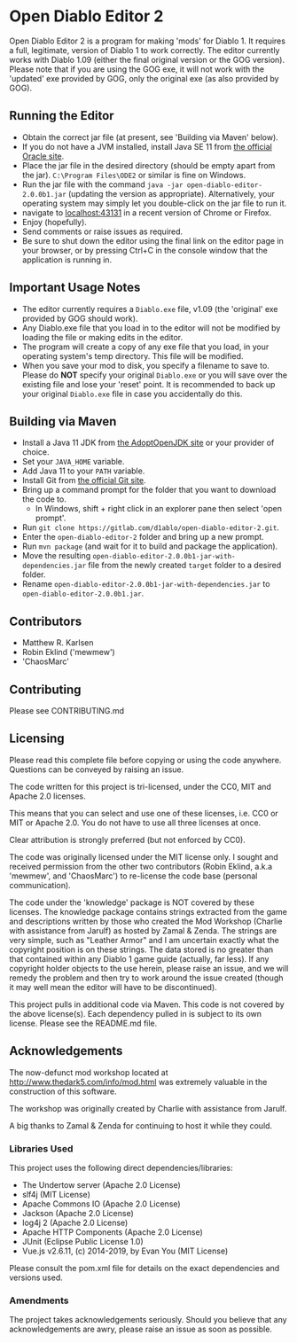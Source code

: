 # Open Diablo Editor 2 #

Open Diablo Editor 2 is a program for making 'mods' for Diablo 1. It requires a full, legitimate, version of Diablo 1
to work correctly. The editor currently works with Diablo 1.09 (either the final original version or the GOG version).
Please note that if you are using the GOG exe, it will not work with the 'updated' exe provided
by GOG, only the original exe (as also provided by GOG).
  
## Running the Editor ##

- Obtain the correct jar file (at present, see 'Building via Maven' below).
- If you do not have a JVM installed, install Java SE 11 from [the official Oracle site](http://www.oracle.com/technetwork/java/javase/downloads/index.html).
- Place the jar file in the desired directory (should be empty apart from the jar). `C:\Program Files\ODE2` or similar is fine on Windows.
- Run the jar file with the command `java -jar open-diablo-editor-2.0.0b1.jar` (updating the version as appropriate).
  Alternatively, your operating system may simply let you double-click on the jar file to run it.
- navigate to [localhost:43131](http://localhost:43131/) in a recent version of Chrome or Firefox.
- Enjoy (hopefully).
- Send comments or raise issues as required.
- Be sure to shut down the editor using the final link on the editor page in your browser, or by pressing Ctrl+C in the
  console window that the application is running in.
  
## Important Usage Notes ##

- The editor currently requires a `Diablo.exe` file, v1.09 (the 'original' exe provided by GOG should work).
- Any Diablo.exe file that you load in to the editor will not be modified by loading the file or making edits in the editor.
- The program will create a copy of any exe file that you load, in your operating system's temp directory.
  This file will be modified.
- When you save your mod to disk, you specify a filename to save to. 
  Please do **NOT** specify your original `Diablo.exe` or you will save over the existing file
  and lose your 'reset' point.
  It is recommended to back up your original `Diablo.exe` file in case you accidentally do this.
    
## Building via Maven ##

- Install a Java 11 JDK from [the AdoptOpenJDK site](https://adoptopenjdk.net/) or your provider of choice.
- Set your `JAVA_HOME` variable.
- Add Java 11 to your `PATH` variable.
- Install Git from [the official Git site](https://git-scm.com/downloads).
- Bring up a command prompt for the folder that you want to download the code to.
    - In Windows, shift + right click in an explorer pane then select 'open prompt'.
- Run `git clone https://gitlab.com/d1ablo/open-diablo-editor-2.git`.
- Enter the `open-diablo-editor-2` folder and bring up a new prompt.
- Run `mvn package` (and wait for it to build and package the application).
- Move the resulting `open-diablo-editor-2.0.0b1-jar-with-dependencies.jar` file from the newly created `target` folder
  to a desired folder.
- Rename `open-diablo-editor-2.0.0b1-jar-with-dependencies.jar` to `open-diablo-editor-2.0.0b1.jar`.

## Contributors ##

- Matthew R. Karlsen
- Robin Eklind ('mewmew')
- 'ChaosMarc'

## Contributing ##

Please see CONTRIBUTING.md

## Licensing ##

Please read this complete file before copying or using the code anywhere. Questions can be conveyed by raising an
issue.

The code written for this project is tri-licensed, under the CC0, MIT and Apache 2.0 licenses.

This means that you can select and use one of these licenses, i.e. CC0 or MIT or Apache 2.0. You do not have to
use all three licenses at once.

Clear attribution is strongly preferred (but not enforced by CC0).

The code was originally licensed under the MIT license only. I sought and received permission from the other two
contributors (Robin Eklind, a.k.a 'mewmew', and 'ChaosMarc') to re-license the code base (personal communication).

The code under the 'knowledge' package is NOT covered by these licenses. The knowledge package contains strings extracted
from the game and descriptions written by those who created the Mod Workshop (Charlie with assistance from Jarulf) as
hosted by Zamal & Zenda. The strings are very simple, such as "Leather Armor" and I am uncertain exactly what the
copyright position is on these strings. The data stored is no greater than that contained within any Diablo 1 game
guide (actually, far less). If any copyright holder objects to the use herein, please raise an issue,
and we will remedy the problem and then try to work around the issue created (though it may well mean the
editor will have to be discontinued).

This project pulls in additional code via Maven. This code is not covered by the above license(s). Each dependency
pulled in is subject to its own license. Please see the README.md file.

## Acknowledgements ##

The now-defunct mod workshop located at http://www.thedark5.com/info/mod.html was extremely valuable in the
construction of this software.

The workshop was originally created by Charlie with assistance from Jarulf.

A big thanks to Zamal & Zenda for continuing to host it while they could.

### Libraries Used ###

This project uses the following direct dependencies/libraries:

* The Undertow server (Apache 2.0 License)
* slf4j (MIT License)
* Apache Commons IO (Apache 2.0 License)
* Jackson (Apache 2.0 License)
* log4j 2 (Apache 2.0 License)
* Apache HTTP Components (Apache 2.0 License)
* JUnit (Eclipse Public License 1.0)
* Vue.js v2.6.11, (c) 2014-2019, by Evan You (MIT License)

Please consult the pom.xml file for details on the exact dependencies and versions used.

### Amendments ###

The project takes acknowledgements seriously. Should you believe that any acknowledgements
are awry, please raise an issue as soon as possible.